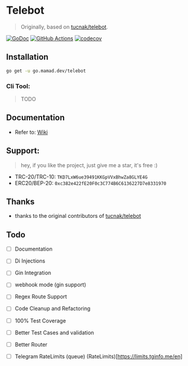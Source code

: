 # Telebot

> Originally, based on [tucnak/telebot](https://github.com/tucnak/telebot).

[![GoDoc](https://godoc.org/go.mamad.dev/telebot?status.svg)](https://godoc.org/go.mamad.dev/telebot)
[![GitHub Actions](https://github.com/reloadlife/telebot/actions/workflows/go.yml/badge.svg)](https://github.com/reloadlife/telebot/actions)
[![codecov](https://codecov.io/github/reloadlife/telebot/graph/badge.svg?token=HEQNZTCRUG)](https://codecov.io/github/reloadlife/telebot)

## Installation

```bash
go get -u go.mamad.dev/telebot
```

### Cli Tool:

> TODO

## Documentation

- Refer to:  [Wiki](https://github.com/reloadlife/telebot/wiki)

## Support:

> hey, if you like the project, just give me a star, it's free :)

- TRC-20/TRC-10: `TKD7LxW6ue39491KKGpVVxBhwZa8GLYE4G`
- ERC20/BEP-20: `0xc382e422fE20F0c3C774B6C6136227D7e8331970`

## Thanks

- thanks to the original contributors of [tucnak/telebot](https://github.com/tucnak/telebot)

## Todo

- [ ] Documentation
- [ ] Di Injections
- [ ] Gin Integration
- [ ] webhook mode (gin support)
- [ ] Regex Route Support
- [ ] Code Cleanup and Refactoring
- [ ] 100% Test Coverage
- [ ] Better Test Cases and validation
- [ ] Better Router
- [ ] Telegram RateLimits (queue) (RateLimits)[https://limits.tginfo.me/en]



